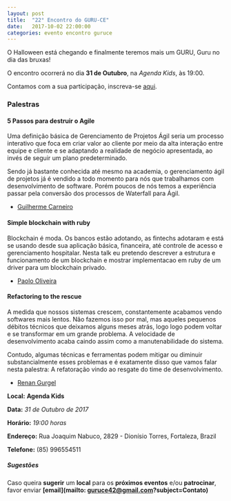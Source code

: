 ```yaml
---
layout: post
title:  "22° Encontro do GURU-CE"
date:   2017-10-02 22:00:00
categories: evento encontro guruce
---
```


O Halloween está chegando e finalmente teremos mais um GURU, Guru no dia das bruxas!

O encontro ocorrerá no dia **31 de Outubro**, na _Agenda Kids_, às 19:00.

Contamos com a sua participação, inscreva-se [aqui](https://www.sympla.com.br/22-encontro-do-guru-ce__198434).

### Palestras

#### 5 Passos para destruir o Agile

Uma definição básica de Gerenciamento de Projetos Ágil seria um processo interativo que foca em criar valor ao cliente por meio da alta interação entre equipe e cliente e se adaptando a realidade de negócio apresentada, ao invés de seguir um plano predeterminado.  

Sendo já bastante conhecida até mesmo na academia, o gerenciamento ágil de projetos já é vendido a todo momento para nós que trabalhamos com desenvolvimento de software. Porém poucos de nós temos a experiência passar pela conversão dos processos de Waterfall para Ágil.

- [Guilherme Carneiro](https://github.com/guicarneiro)

#### Simple blockchain with ruby

Blockchain é moda. Os bancos estão adotando, as fintechs adotaram e está se usando desde sua aplicação básica, financeira, até controle de acesso e gerenciamento hospitalar. Nesta talk eu pretendo descrever a estrutura e funcionamento de um blockchain e mostrar implementacao em ruby de um driver para um blockchain privado.

- [Paolo Oliveira](https://twitter.com/paoloo)

#### Refactoring to the rescue

A medida que nossos sistemas crescem, constantemente acabamos vendo softwares mais lentos. Não fazemos isso por mal, mas aqueles pequenos débitos técnicos que deixamos alguns meses atrás, logo logo podem voltar e se transformar em um grande problema. A velocidade de desenvolvimento acaba caindo assim como a manutenabilidade do sistema.

Contudo, algumas técnicas e ferramentas podem mitigar ou diminuir substancialmente esses problemas e é exatamente disso que vamos falar nesta palestra: A refatoração vindo ao resgate do time de desenvolvimento.

- [Renan Gurgel](https://twitter.com/gurgelrenan)


__Local:__ __Agenda Kids__

__Data:__ _31 de Outubro de 2017_

__Horário:__ _19:00 horas_

__Endereço:__ Rua Joaquim Nabuco, 2829 - Dionísio Torres, Fortaleza, Brazil

__Telefone:__ (85) 996554511

##### Sugestões

Caso queira __sugerir__ um __local__ para os __próximos eventos__ e/ou __patrocinar__, favor enviar __[email](mailto: guruce42@gmail.com?subject=Contato)__
